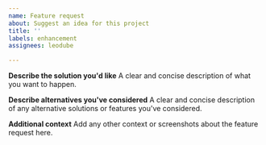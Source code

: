 ```yaml
---
name: Feature request
about: Suggest an idea for this project
title: ''
labels: enhancement
assignees: leodube

---
```


**Describe the solution you'd like**
A clear and concise description of what you want to happen.

**Describe alternatives you've considered**
A clear and concise description of any alternative solutions or features you've considered.

**Additional context**
Add any other context or screenshots about the feature request here.

